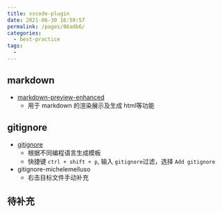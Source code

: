 ```yaml
---
title: vscode-plugin
date: 2021-06-30 16:59:57
permalink: /pages/86adb6/
categories: 
  - best-practice
tags: 
  - 
---
```



## markdown
- [markdown-preview-enhanced](https://github.com/shd101wyy/vscode-markdown-preview-enhanced)
  - 用于 markdown 的渲染展示及生成 html等功能
## gitignore
- [gitignore](https://github.com/CodeZombieCH/vscode-gitignore) 
  - 根据不同编程语言生成模板
  - 快捷键 `ctrl + shift + p`, 输入 `gitignore`过滤，选择 `Add gitignore`
- gitignore-michelemelluso
  - 右击目标文件手动补充

## 待补充
